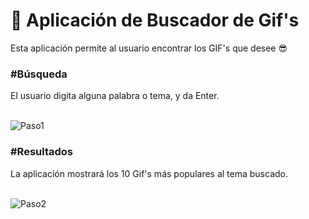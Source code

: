 # 🔎 Aplicación de Buscador de Gif's 

Esta aplicación permite al usuario encontrar los GIF's que desee 😎

<h3>#Búsqueda</h3>
<p>El usuario digita alguna palabra o tema, y da Enter.</p>
<br>
<img src="https://i.imgur.com/Z2vWZPM.jpg" alt="Paso1">
<br>
<h3>#Resultados</h3>
<p>La aplicación mostrará los 10 Gif's más populares al tema buscado.</p>
<br>
<img src="https://i.imgur.com/bex9oid.jpg" alt="Paso2" >